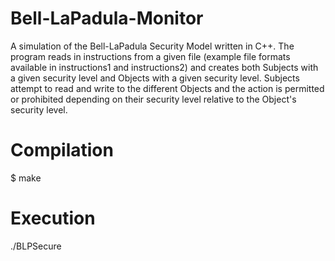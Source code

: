 # Bell-LaPadula-Monitor
A simulation of the Bell-LaPadula Security Model written in C++. The program reads in instructions from a given file (example file formats available in instructions1 and instructions2) and creates both Subjects with a given security level and Objects with a given security level. Subjects attempt to read and write to the different Objects and the action is permitted or prohibited depending on their security level relative to the Object's security level.

# Compilation
  $ make
  
# Execution

  ./BLPSecure <filename>

